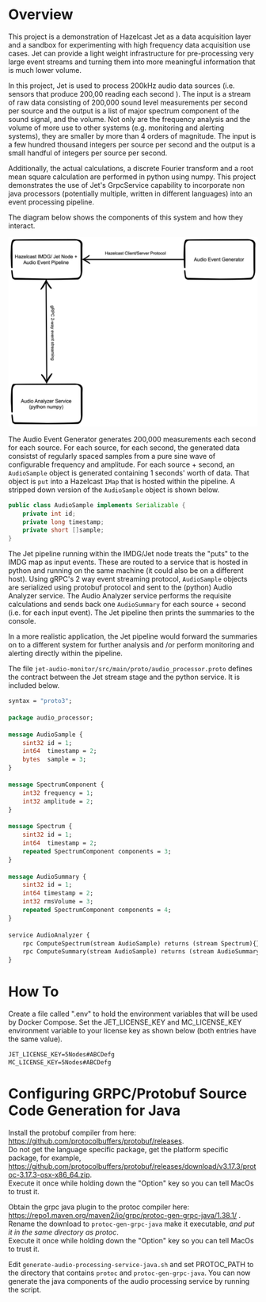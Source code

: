 # Overview

This project is a demonstration of Hazelcast Jet as a data acquisition layer and a sandbox for experimenting with high frequency data acquisition use cases.  Jet can provide a light weight infrastructure for pre-processing very large event streams and turning them into more meaningful information that is much lower volume.

In this project, Jet is used to process 200kHz audio data sources (i.e. sensors that produce 200,00 reading each second ).  The input is a stream of raw data consisting of 200,000 sound level measurements per second per source and the output is a list of major spectrum component of the sound signal, and the volume.  Not only are the frequency analysis and the volume of more use to other systems (e.g. monitoring and alerting systems), they are smaller by more than 4 orders of magnitude.  The input is a few hundred thousand integers per source per second and the output is a small handful of integers per source per second.  

Additionally, the actual calculations,  a discrete Fourier transform and a root mean square calculation are performed in python using numpy.  This project demonstrates the use of Jet's GrpcService capability to incorporate non java processors (potentially multiple, written in different languages) into an event processing pipeline.

The diagram below shows the components of this system and how they interact.

![Architecture Overview](overview.png)

The Audio Event Generator generates 200,000 measurements each second for each source.  For each source, for each second, the generated data consistst of regularly spaced samples from a pure sine wave of configurable frequency and amplitude.  For each source + second, an `AudioSample` object is generated containing 1 seconds' worth of data.  That object is  `put` into a Hazelcast `IMap` that is hosted within the pipeline. A stripped down version of the `AudioSample` object is shown below.  

```java
public class AudioSample implements Serializable { 
    private int id;
    private long timestamp;
    private short []sample;  
}
```

The Jet pipeline running within the IMDG/Jet node treats the "puts" to the IMDG map as input events.  These are routed to a service that is hosted in python and running on the same machine (it could also be on a different host).  Using gRPC's 2 way event streaming protocol, `AudioSample` objects are serialized using protobuf protocol and sent to the (python) Audio Analyzer service.  The Audio Analyzer service performs the requisite calculations and sends back one `AudioSummary` for each source + second (i.e. for each input event).  The Jet pipeline then prints the summaries to the console.

In a more realistic application, the Jet pipeline would  forward the summaries on to a different system for further analysis and /or perform monitoring and alerting directly within the pipeline.

The file `jet-audio-monitor/src/main/proto/audio_processor.proto` defines the contract between the Jet stream stage and the python service.  It is included below.

```protobuf
syntax = "proto3";

package audio_processor;

message AudioSample {
    sint32 id = 1;
    int64  timestamp = 2;
    bytes  sample = 3;
}

message SpectrumComponent {
    int32 frequency = 1;
    int32 amplitude = 2;
}

message Spectrum {
    sint32 id = 1;
    int64  timestamp = 2;
    repeated SpectrumComponent components = 3;
}

message AudioSummary {
    sint32 id = 1;
    int64 timestamp = 2;
    int32 rmsVolume = 3;
    repeated SpectrumComponent components = 4;
}

service AudioAnalyzer {
    rpc ComputeSpectrum(stream AudioSample) returns (stream Spectrum){}
    rpc ComputeSummary(stream AudioSample) returns (stream AudioSummary){}
}
```

# How To

Create a file called ".env" to hold the environment variables that will be used by 
Docker Compose. Set the JET_LICENSE_KEY and MC_LICENSE_KEY environment variable to 
your license key as shown below (both entries have the same value).

```
JET_LICENSE_KEY=5Nodes#ABCDefg
MC_LICENSE_KEY=5Nodes#ABCDefg
```


# Configuring GRPC/Protobuf Source Code Generation for Java 
Install the protobuf compiler from here: https://github.com/protocolbuffers/protobuf/releases.  
Do not get the language specific package, get the platform specific package, for example, 
https://github.com/protocolbuffers/protobuf/releases/download/v3.17.3/protoc-3.17.3-osx-x86_64.zip.  
Execute it once while holding down the "Option" key so you can tell MacOs to trust it.

Obtain the grpc java plugin to the protoc compiler here: 
https://repo1.maven.org/maven2/io/grpc/protoc-gen-grpc-java/1.38.1/ .  Rename the download to 
`protoc-gen-grpc-java` make it executable, _and put it in the same directory as protoc_.  
Execute it once while holding down the "Option" key so you can tell MacOs to trust it.

Edit `generate-audio-processing-service-java.sh` and set PROTOC_PATH to the directory that 
contains `protoc` and `protoc-gen-grpc-java`. You can now generate the java components of 
the audio processing service by running the script.


